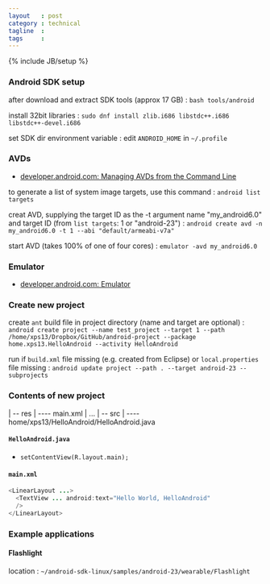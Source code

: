 ```yaml
---
layout   : post
category : technical
tagline  : 
tags     : 
---
```

{% include JB/setup %}


### Android SDK setup

after download and extract SDK tools (approx 17 GB)
:   `bash tools/android`

install 32bit libraries
:   `sudo dnf install zlib.i686 libstdc++.i686 libstdc++-devel.i686`

set SDK dir environment variable
:   edit `ANDROID_HOME` in `~/.profile`

### AVDs

- [developer.android.com: Managing AVDs from the Command Line](http://developer.android.com/tools/devices/managing-avds-cmdline.html)

to generate a list of system image targets, use this command
:   `android list targets`

creat AVD, supplying the target ID as the -t argument name "my_android6.0" and target ID (from `list targets`: 1 or "android-23")
:   `android create avd -n my_android6.0 -t 1 --abi "default/armeabi-v7a"`

start AVD (takes 100% of one of four cores)
:   `emulator -avd my_android6.0`

### Emulator

- [developer.android.com: Emulator](http://developer.android.com/tools/devices/emulator.html)

### Create new project

create `ant` build file in project directory (name and target are optional)
:   `android create project --name test_project --target 1 --path /home/xps13/Dropbox/GitHub/android-project --package home.xps13.HelloAndroid --activity HelloAndroid`

run if `build.xml` file missing (e.g. created from Eclipse) or `local.properties` file missing
:   `android update project --path . --target android-23 --subprojects`

### Contents of new project

| -- res
| ---- main.xml
| ...
| -- src
| ---- home/xps13/HelloAndroid/HelloAndroid.java

#### `HelloAndroid.java`

- `setContentView(R.layout.main);`

#### `main.xml`

```java
<LinearLayout ...>  
  <TextView ... android:text="Hello World, HelloAndroid"  
  />  
</LinearLayout>
```

### Example applications

#### Flashlight

location
:   `~/android-sdk-linux/samples/android-23/wearable/Flashlight`

